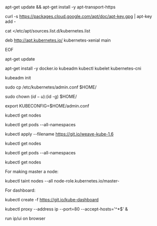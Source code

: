 apt-get update && apt-get install -y apt-transport-https

curl -s https://packages.cloud.google.com/apt/doc/apt-key.gpg | apt-key add -

cat <<EOF >/etc/apt/sources.list.d/kubernetes.list

deb http://apt.kubernetes.io/ kubernetes-xenial main

EOF

apt-get update

apt-get install -y docker.io kubeadm kubectl kubelet kubernetes-cni

kubeadm init


sudo cp /etc/kubernetes/admin.conf $HOME/

sudo chown $(id -u):$(id -g) $HOME/

export KUBECONFIG=$HOME/admin.conf


kubectl get nodes

kubectl get pods --all-namespaces

kubectl apply --filename https://git.io/weave-kube-1.6

kubectl get nodes

kubectl get pods --all-namespaces

kubectl get nodes

For making master a node:

kubectl taint nodes --all node-role.kubernetes.io/master-

For dashboard:

kubectl create -f https://git.io/kube-dashboard

kubectl proxy --address ip --port=80 --accept-hosts='^*$' &

run ip/ui on browser
